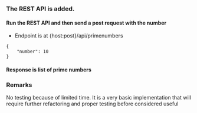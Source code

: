 ### The REST API is added.

#### Run the REST API and then send a post request with the number
- Endpoint is at {host:post}/api/primenumbers
```
{
    "number": 10
}
```

#### Response is list of prime numbers


### Remarks

No testing because of limited time.
It is a very basic implementation that will require further refactoring and proper testing before considered useful
